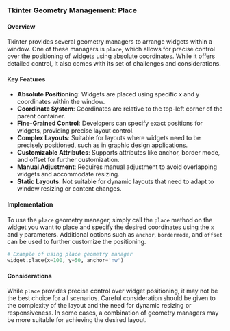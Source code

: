 ### Tkinter Geometry Management: Place

#### Overview

Tkinter provides several geometry managers to arrange widgets within a window. One of these managers is `place`, which allows for precise control over the positioning of widgets using absolute coordinates. While it offers detailed control, it also comes with its set of challenges and considerations.

#### Key Features

- **Absolute Positioning**: Widgets are placed using specific x and y coordinates within the window.
- **Coordinate System**: Coordinates are relative to the top-left corner of the parent container.
- **Fine-Grained Control**: Developers can specify exact positions for widgets, providing precise layout control.
- **Complex Layouts**: Suitable for layouts where widgets need to be precisely positioned, such as in graphic design applications.
- **Customizable Attributes**: Supports attributes like anchor, border mode, and offset for further customization.
- **Manual Adjustment**: Requires manual adjustment to avoid overlapping widgets and accommodate resizing.
- **Static Layouts**: Not suitable for dynamic layouts that need to adapt to window resizing or content changes.

#### Implementation

To use the `place` geometry manager, simply call the `place` method on the widget you want to place and specify the desired coordinates using the `x` and `y` parameters. Additional options such as `anchor`, `bordermode`, and `offset` can be used to further customize the positioning.

```python
# Example of using place geometry manager
widget.place(x=100, y=50, anchor='nw')
```

#### Considerations

While `place` provides precise control over widget positioning, it may not be the best choice for all scenarios. Careful consideration should be given to the complexity of the layout and the need for dynamic resizing or responsiveness. In some cases, a combination of geometry managers may be more suitable for achieving the desired layout.